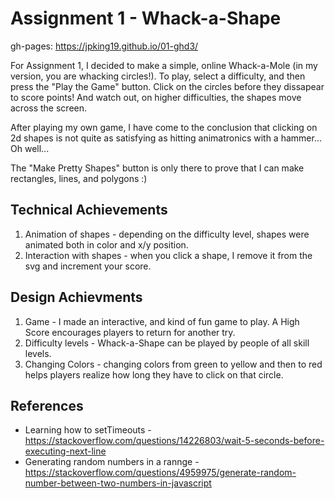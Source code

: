 Assignment 1 - Whack-a-Shape
===

gh-pages:
https://jpking19.github.io/01-ghd3/

For Assignment 1, I decided to make a simple, online Whack-a-Mole (in my version, you are whacking circles!). To play, select a difficulty, and then press the "Play the Game" button. Click on the circles before they dissapear to score points! And watch out, on higher difficulties, the shapes move across the screen.

After playing my own game, I have come to the conclusion that clicking on 2d shapes is not quite as satisfying as hitting animatronics with a hammer... Oh well... 

The "Make Pretty Shapes" button is only there to prove that I can make rectangles, lines, and polygons :)

Technical Achievements
---

1. Animation of shapes - depending on the difficulty level, shapes were animated both in color and x/y position.
2. Interaction with shapes - when you click a shape, I remove it from the svg and increment your score.

Design Achievments
---

1. Game - I made an interactive, and kind of fun game to play. A High Score encourages players to return for another try.
2. Difficulty levels - Whack-a-Shape can be played by people of all skill levels.
3. Changing Colors - changing colors from green to yellow and then to red helps players realize how long they have to click on that circle.

References
---
- Learning how to setTimeouts - https://stackoverflow.com/questions/14226803/wait-5-seconds-before-executing-next-line
- Generating random numbers in a rannge - https://stackoverflow.com/questions/4959975/generate-random-number-between-two-numbers-in-javascript
